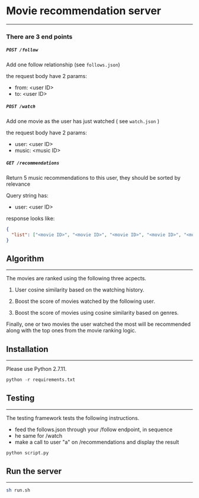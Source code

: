 # Movie recommendation server
----------------------------

### There are 3 end points
##### `POST /follow`
Add one follow relationship (see `follows.json`)

the request body have 2 params:
- from: \<user ID\>
- to: \<user ID\>

##### `POST /watch`
Add one movie as the user has just watched ( see `watch.json` )

the request body have 2 params:
- user: \<user ID\>
- music: \<music ID\>

##### `GET /recommendations`
Return 5 music recommendations to this user, they should be sorted by relevance

Query string has:
- user: \<user ID\>

response looks like:

```json
{
  "list": ["<movie ID>", "<movie ID>", "<movie ID>", "<movie ID>", "<movie ID>"]
}
```

## Algorithm
------------
The movies are ranked using the following three acpects.

1. User cosine similarity based on the watching history.

2. Boost the score of movies watched by the following user.

3. Boost the score of movies using cosine similarity based on genres.


Finally, one or two movies the user watched the most will be recommended along with the top ones from the movie ranking logic.

## Installation
---------------
Please use Python 2.7.11.

```Python
python -r requirements.txt
```

## Testing
----------
The testing framework tests the following instructions.
+ feed the follows.json through your /follow endpoint, in sequence
+ he same for /watch
+ make a call to user "a" on /recommendations and display the result
```Python
python script.py
```

## Run the server
------
```bash
sh run.sh
```

